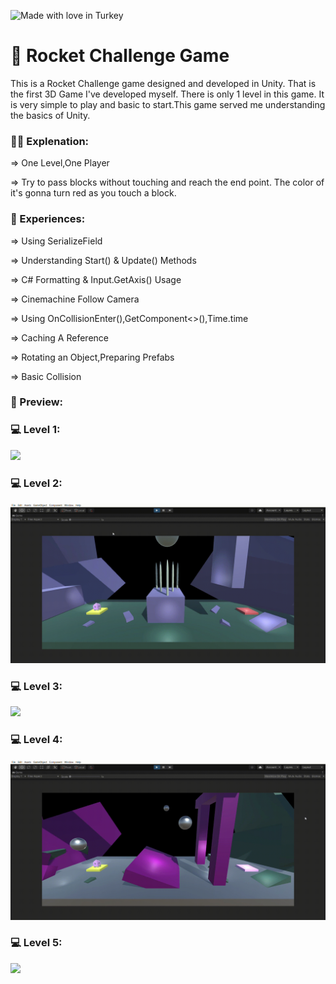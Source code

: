 ![Made with love in Turkey](https://madewithlove.now.sh/tr?heart=true&colorA=%23746d6d&template=for-the-badge)

# :rocket: Rocket Challenge Game

This is a Rocket Challenge game designed and developed in Unity. That is the first 3D Game I've developed myself. There is only 1 level in this game. It is very simple to play and basic to start.This game served me understanding the basics of Unity. 

###  :sassy_man: Explenation:

⇒ One Level,One Player

⇒ Try to pass blocks without touching and reach the end point. The color of it's gonna turn red as you touch a block.

###  :dart: Experiences:

⇒ Using SerializeField

⇒ Understanding Start() & Update() Methods

⇒ C# Formatting & Input.GetAxis() Usage

⇒ Cinemachine Follow Camera

⇒ Using OnCollisionEnter(),GetComponent<>(),Time.time

⇒ Caching A Reference

⇒ Rotating an Object,Preparing Prefabs

⇒ Basic Collision

### :camera_flash: Preview:

### :computer: Level 1:

![](https://github.com/ahmetbrl38/Rocket-Challenge-Game/blob/main/Preview/ProjectBoost-FirstLevel-PC_-Mac-_-Linux-Standalone-Unity-2020.3.gif)

### :computer: Level 2:

![](https://github.com/ahmetbrl38/Rocket-Challenge-Game/blob/main/Preview/ProjectBoost-SecondLevel-PC_-Mac-_-Linux-Standalone-Unity-2020.3.gif)

### :computer: Level 3:

![](https://github.com/ahmetbrl38/Rocket-Challenge-Game/blob/main/Preview/ProjectBoost-ThirdLevel-PC_-Mac-_-Linux-Standalone-Unity-2020.3.gif)

### :computer: Level 4:

![](https://github.com/ahmetbrl38/Rocket-Challenge-Game/blob/main/Preview/ProjectBoost-FourthLevel-PC_-Mac-_-Linux-Standalone-Unity-2020.3.gif)

### :computer: Level 5:

![](https://github.com/ahmetbrl38/Rocket-Challenge-Game/blob/main/Preview/ProjectBoost-FİfthLevel-PC_-Mac-_-Linux-Standalone-Unity-2020.3.gif)
